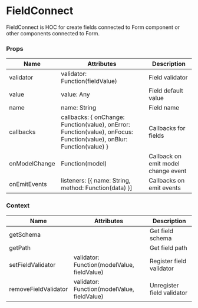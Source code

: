 # FieldConnect

FieldConnect is HOC for create fields connected to Form component or other components connected to Form.

### Props

| Name | Attributes | Description |
|---|---|---|
| validator | validator: Function(fieldValue) | Field validator |
| value | value: Any | Field default value |
| name | name: String | Field name |
| callbacks | callbacks: { onChange: Function(value), onError: Function(value), onFocus: Function(value), onBlur: Function(value) } | Callbacks for fields |
| onModelChange | Function(model) | Callback on emit model change event |
| onEmitEvents | listeners: [{ name: String, method: Function(data) }] | Callbacks on emit events |

### Context

| Name | Attributes | Description |
|---|---|---|
| getSchema |  | Get field schema |
| getPath |  | Get field path |
| setFieldValidator | validator: Function(modelValue, fieldValue) | Register field validator |
| removeFieldValidator | validator: Function(modelValue, fieldValue) | Unregister field validator |
